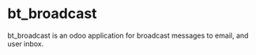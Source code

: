 # bt_broadcast


bt_broadcast is an odoo application for broadcast messages to email, and user inbox.